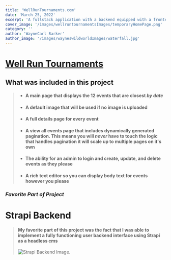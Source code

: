 ```yaml
---
title: 'WellRunTournaments.com'
date: 'March 25, 2022'
excerpt: 'A fullstack application with a backend equipped with a frontend user interface'
cover_image: '/images/wellruntournamentsImages/temporaryHomePage.png'
category: ''
author: 'WayneCarl Barker'
author_image: '/images/wayneswildworldImages/waterfall.jpg'
---
```


<!-- Markdown generator - https://jaspervdj.be/lorem-markdownum/ -->


# [Well Run Tournaments](https://wellruntournaments-jwlnqhy5v-wakywayne.vercel.app/)
## What was included in this project
> - #### A main page that displays the 12 events that are closest *by date*
> - #### A default image that will be used if no image is uploaded
> - #### A full details page for every event
> - #### A view all events page that includes **dynamically** generated pagination. This means you will *never* have to touch the logic that handles pagination it will scale up to multiple pages on it's own
> - #### The ability for an admin to login and create, update, and delete events as they please
> - #### A rich text editor so you can display body text for events however you please

### *Favorite Part of Project*

# Strapi Backend
> #### My favorite part of this project was the fact that I was able to implement a fully functioning user backend interface using Strapi as a headless cms
> ![Strapi Backend Image](/projects/wellruntournamentsImages/ "Text to show on mouseover").

